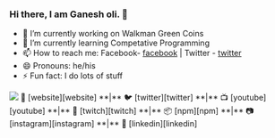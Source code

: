 ### Hi there, I am Ganesh oli. 👋


- 🔭 I’m currently working on Walkman Green Coins
- 🌱 I’m currently learning Competative Programming
- 📫 How to reach me: Facebook- <a href="https://www.facebook.com/oli123g">facebook</a> | Twitter - <a href="https://twitter.com/kabadigone">twitter</a>
- 😄 Pronouns: he/his
- ⚡ Fun fact: I do lots of stuff


<img src="https://github-readme-stats.vercel.app/api?username=Ganesholi11&&show_icons=true&title_color=ffffff&icon_color=bb2acf&text_color=daf7dc&bg_color=151515"/>
🏡 [website][website] **|** 
🐦 [twitter][twitter] **|** 
📺 [youtube][youtube] **|** 
🎥 [twitch][twitch] **|** 
📦 [npm][npm] **|** 
📷 [instagram][instagram] **|** 
👔 [linkedin][linkedin]

[banner]: https://raw.githubusercontent.com/bradgarropy/bradgarropy/master/banner.png
[adobe]: https://adobe.com
[react]: http://reactjs.org
[gatsby]: https://gatsbyjs.org
[styled]: https://styled-components.com
[jamstack]: https://jamstack.org
[murphee]: https://murphee.netlify.app
[svelte]: https://svelte.dev
[tailwind]: https://tailwindcss.com
[website]: https://bradgarropy.com
[twitter]: https://twitter.com/bradgarropy
[youtube]: https://youtube.com/bradgarropy
[twitch]: https://twitch.tv/bradgarropy
[instagram]: https://instagram.com/bradgarropy
[linkedin]: https://linkedin.com/in/bradgarropy
[npm]: https://npmjs.com/~bradgarropy
